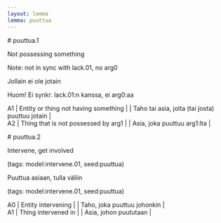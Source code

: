 ```yaml
---
layout: lemma
lemma: puuttua
---
```


<div class="sense">
# <span class="sensename">puuttua.1</span>

<span class="description">Not possessing something</span>

Note: not in sync with lack.01, no arg0

<span class="description">Jollain ei ole jotain</span>

Huom! Ei synkr. lack.01:n kanssa, ei arg0:aa

A1 | Entity or thing not having something |   | Taho tai asia, jolta (tai josta) puuttuu jotain |  
A2 | Thing that is not possessed by arg1 |   | Asia, joka puuttuu arg1:lta |  

</div>

<div class="sense">
# <span class="sensename">puuttua.2</span>

<span class="description">Intervene, get involved</span>

(tags: model:intervene.01, seed:puuttua)

<span class="description">Puuttua asiaan, tulla väliin</span>

(tags: model:intervene.01, seed:puuttua)

A0 | Entity intervening |   | Taho, joka puuttuu johonkin |  
A1 | Thing intervened in |   | Asia, johon puututaan |  

</div>

